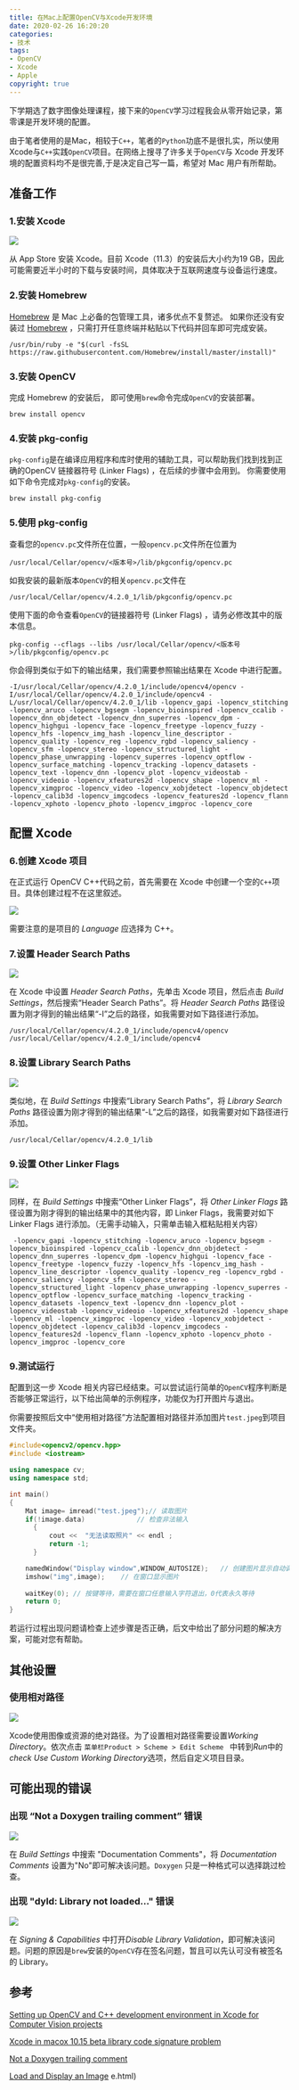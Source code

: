 ```yaml
---
title: 在Mac上配置OpenCV与Xcode开发环境
date: 2020-02-26 16:20:20
categories: 
- 技术
tags: 
- OpenCV
- Xcode
- Apple
copyright: true
---
```


下学期选了数字图像处理课程，接下来的`OpenCV`学习过程我会从零开始记录，第零课是开发环境的配置。

由于笔者使用的是Mac，相较于`C++`，笔者的`Python`功底不是很扎实，所以使用Xcode与`C++`实践`OpenCV`项目。在网络上搜寻了许多关于`OpenCV`与 Xcode 开发环境的配置资料均不是很完善,于是决定自己写一篇，希望对 Mac 用户有所帮助。

<!--more-->

## 准备工作

### 1.安装 Xcode

![](http://image.stephenfang.me/mweb/Xcode.png)

从 App Store 安装 Xcode。目前 Xcode（11.3）的安装后大小约为19 GB，因此可能需要近半小时的下载与安装时间，具体取决于互联网速度与设备运行速度。

### 2.安装 Homebrew

[Homebrew](https://brew.sh/) 是 Mac 上必备的包管理工具，诸多优点不复赘述。
如果你还没有安装过 [Homebrew](https://brew.sh/) ，只需打开任意终端并粘贴以下代码并回车即可完成安装。

```
/usr/bin/ruby -e "$(curl -fsSL https://raw.githubusercontent.com/Homebrew/install/master/install)"
```

### 3.安装 OpenCV
完成 Homebrew 的安装后， 即可使用`brew`命令完成`OpenCV`的安装部署。

```
brew install opencv
```

### 4.安装 pkg-config

`pkg-config`是在编译应用程序和库时使用的辅助工具，可以帮助我们找到找到正确的OpenCV 链接器符号 (Linker Flags) ，在后续的步骤中会用到。
你需要使用如下命令完成对`pkg-config`的安装。

```
brew install pkg-config
```

### 5.使用 pkg-config

查看您的`opencv.pc`文件所在位置，一般`opencv.pc`文件所在位置为

```
/usr/local/Cellar/opencv/<版本号>/lib/pkgconfig/opencv.pc
```

如我安装的最新版本`OpenCV`的相关`opencv.pc`文件在
```
/usr/local/Cellar/opencv/4.2.0_1/lib/pkgconfig/opencv.pc
```

使用下面的命令查看`OpenCV`的链接器符号 (Linker Flags) ，请务必修改其中的版本信息。
```
pkg-config --cflags --libs /usr/local/Cellar/opencv/<版本号>/lib/pkgconfig/opencv.pc
```

你会得到类似于如下的输出结果，我们需要参照输出结果在 Xcode 中进行配置。

```
-I/usr/local/Cellar/opencv/4.2.0_1/include/opencv4/opencv -I/usr/local/Cellar/opencv/4.2.0_1/include/opencv4 -L/usr/local/Cellar/opencv/4.2.0_1/lib -lopencv_gapi -lopencv_stitching -lopencv_aruco -lopencv_bgsegm -lopencv_bioinspired -lopencv_ccalib -lopencv_dnn_objdetect -lopencv_dnn_superres -lopencv_dpm -lopencv_highgui -lopencv_face -lopencv_freetype -lopencv_fuzzy -lopencv_hfs -lopencv_img_hash -lopencv_line_descriptor -lopencv_quality -lopencv_reg -lopencv_rgbd -lopencv_saliency -lopencv_sfm -lopencv_stereo -lopencv_structured_light -lopencv_phase_unwrapping -lopencv_superres -lopencv_optflow -lopencv_surface_matching -lopencv_tracking -lopencv_datasets -lopencv_text -lopencv_dnn -lopencv_plot -lopencv_videostab -lopencv_videoio -lopencv_xfeatures2d -lopencv_shape -lopencv_ml -lopencv_ximgproc -lopencv_video -lopencv_xobjdetect -lopencv_objdetect -lopencv_calib3d -lopencv_imgcodecs -lopencv_features2d -lopencv_flann -lopencv_xphoto -lopencv_photo -lopencv_imgproc -lopencv_core
```

## 配置 Xcode

### 6.创建 Xcode 项目

在正式运行 OpenCV C++代码之前，首先需要在 Xcode 中创建一个空的`C++`项目。具体创建过程不在这里叙述。

![]( http://image.stephenfang.me/mweb/Project.png )

需要注意的是项目的 *Language* 应选择为 C++。

### 7.设置 Header Search Paths

![]( http://image.stephenfang.me/mweb/Headers.png )

在 Xcode 中设置 *Header Search Paths*，先单击 Xco​​de 项目，然后点击 *Build Settings*，然后搜索“Header Search Paths”。将 *Header Search Paths* 路径设置为刚才得到的输出结果“-I”之后的路径，如我需要对如下路径进行添加。

```
/usr/local/Cellar/opencv/4.2.0_1/include/opencv4/opencv 
/usr/local/Cellar/opencv/4.2.0_1/include/opencv4
```

### 8.设置 Library Search Paths

![]( http://image.stephenfang.me/mweb/Library.png )

类似地，在 *Build Settings* 中搜索“Library Search Paths”，将 *Library Search Paths* 路径设置为刚才得到的输出结果“-L”之后的路径，如我需要对如下路径进行添加。

```
/usr/local/Cellar/opencv/4.2.0_1/lib 
```

### 9.设置 Other Linker Flags

![]( http://image.stephenfang.me/mweb/linker.png )

同样，在 *Build Settings* 中搜索“Other Linker Flags”，将 *Other Linker Flags* 路径设置为刚才得到的输出结果中的其他内容，即 Linker Flags，我需要对如下 Linker Flags 进行添加。（无需手动输入，只需单击输入框粘贴相关内容）

```
 -lopencv_gapi -lopencv_stitching -lopencv_aruco -lopencv_bgsegm -lopencv_bioinspired -lopencv_ccalib -lopencv_dnn_objdetect -lopencv_dnn_superres -lopencv_dpm -lopencv_highgui -lopencv_face -lopencv_freetype -lopencv_fuzzy -lopencv_hfs -lopencv_img_hash -lopencv_line_descriptor -lopencv_quality -lopencv_reg -lopencv_rgbd -lopencv_saliency -lopencv_sfm -lopencv_stereo -lopencv_structured_light -lopencv_phase_unwrapping -lopencv_superres -lopencv_optflow -lopencv_surface_matching -lopencv_tracking -lopencv_datasets -lopencv_text -lopencv_dnn -lopencv_plot -lopencv_videostab -lopencv_videoio -lopencv_xfeatures2d -lopencv_shape -lopencv_ml -lopencv_ximgproc -lopencv_video -lopencv_xobjdetect -lopencv_objdetect -lopencv_calib3d -lopencv_imgcodecs -lopencv_features2d -lopencv_flann -lopencv_xphoto -lopencv_photo -lopencv_imgproc -lopencv_core
```

### 9.测试运行
配置到这一步 Xcode 相关内容已经结束。可以尝试运行简单的`OpenCV`程序判断是否能够正常运行，以下给出简单的示例程序，功能仅为打开图片与退出。

你需要按照后文中“使用相对路径”方法配置相对路径并添加图片`test.jpeg`到项目文件夹。

```cpp
#include<opencv2/opencv.hpp>
#include <iostream>

using namespace cv;
using namespace std;

int main()
{
    Mat image= imread("test.jpeg");// 读取图片
    if(!image.data)             // 检查非法输入
      {
          cout <<  "无法读取照片" << endl ;
          return -1;
      }

    namedWindow("Display window",WINDOW_AUTOSIZE);   // 创建图片显示自动调整大小的窗口
    imshow("img",image);    // 在窗口显示图片
    
    waitKey(0); // 按键等待，需要在窗口任意输入字符退出，0代表永久等待
    return 0;
}
```

若运行过程出现问题请检查上述步骤是否正确，后文中给出了部分问题的解决方案，可能对您有帮助。

## 其他设置

### 使用相对路径

![]( http://image.stephenfang.me/mweb/dir.png )

Xcode使用图像或资源的绝对路径。为了设置相对路径需要设置*Working Directory*。依次点击 `菜单栏Product > Scheme > Edit Scheme ` 中转到*Run*中的*check Use Custom Working Directory*选项，然后自定义项目目录。

## 可能出现的错误

### 出现 “Not a Doxygen trailing comment” 错误

![](http://image.stephenfang.me/mweb/documention.png)

在 *Build Settings* 中搜索 "Documentation Comments"，将 *Documentation Comments* 设置为"No"即可解决该问题。`Doxygen` 只是一种格式可以选择跳过检查。

### 出现 "dyld: Library not loaded..." 错误

![](http://image.stephenfang.me/mweb/signature.png )

在 *Signing & Capabilities* 中打开*Disable Library Validation*，即可解决该问题。问题的原因是`brew`安装的`OpenCV`存在签名问题，暂且可以先认可没有被签名的 Library。

## 参考
[Setting up OpenCV and C++ development environment in Xcode for Computer Vision projects](https://medium.com/@jaskaranvirdi/setting-up-opencv-and-c-development-environment-in-xcode-b6027728003)

[Xcode in macox 10.15 beta library code signature problem](https://github.com/opencv/opencv/issues/15645#issuecomment-554495051)

[Not a Doxygen trailing comment](https://stackoverflow.com/questions/39929199/not-a-doxygen-trailing-comment)

[Load and Display an Image](https://docs.opencv.org/2.4/doc/tutorials/introduction/display_image/display_image.html)
e.html)
